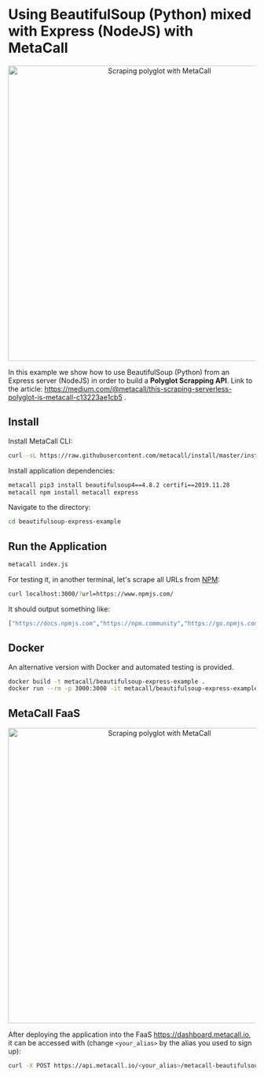 # Using BeautifulSoup (Python) mixed with Express (NodeJS) with MetaCall

<div align="center">
  <a href="https://medium.com/@metacall/this-scraping-serverless-polyglot-is-metacall-c13223ae1cb5" target="_blank"><img src="https://raw.githubusercontent.com/metacall/beautifulsoup-express-example/master/resources/scraper.png" alt="Scraping polyglot with MetaCall" style="max-width:100%; margin: 0 auto;" width="600" height="auto"></a>
</div>

In this example we show how to use BeautifulSoup (Python) from an Express server (NodeJS) in order to build a **Polyglot Scrapping API**. Link to the article: https://medium.com/@metacall/this-scraping-serverless-polyglot-is-metacall-c13223ae1cb5 .

## Install

Install MetaCall CLI:

```sh
curl -sL https://raw.githubusercontent.com/metacall/install/master/install.sh | sh
```

Install application dependencies:

```sh
metacall pip3 install beautifulsoup4==4.8.2 certifi==2019.11.28
metacall npm install metacall express
```

Navigate to the directory:

```sh
cd beautifulsoup-express-example
```

## Run the Application

```sh
metacall index.js
```

For testing it, in another terminal, let's scrape all URLs from [NPM](https://www.npmjs.com/):

```sh
curl localhost:3000/?url=https://www.npmjs.com/
```

It should output something like:

```sh
["https://docs.npmjs.com","https://npm.community","https://go.npmjs.com/npm-pkgsafe","https://docs.npmjs.com","https://npm.community","https://www.npmjs.com/advisories","http://status.npmjs.org/","https://blog.npmjs.org/"]
```

## Docker

An alternative version with Docker and automated testing is provided.

```sh
docker build -t metacall/beautifulsoup-express-example .
docker run --rm -p 3000:3000 -it metacall/beautifulsoup-express-example
```

## MetaCall FaaS

<div align="center">
  <a href="https://metacall.io" target="_blank"><img src="https://github.com/metacall/beautifulsoup-express-example/blob/master/resources/dashboard.png?raw=true" alt="Scraping polyglot with MetaCall" style="max-width:100%; margin: 0 auto;" width="600" height="auto"></a>
</div>

After deploying the application into the FaaS https://dashboard.metacall.io, it can be accessed with (change `<your_alias>` by the alias you used to sign up):

```sh
curl -X POST https://api.metacall.io/<your_alias>/metacall-beautifulsoup-express-example/v1/call/links -X POST --data '{ "url": "https://www.npmjs.com/" }'
```
